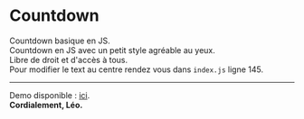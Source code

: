 # Countdown
Countdown basique en JS.<br>
Countdown en JS avec un petit style agréable au yeux.<br>
Libre de droit et d'accès à tous.<br>
Pour modifier le text au centre rendez vous dans <code>index.js</code> ligne 145.<br>
<hr>
Demo disponible : <a href="http://demo.iskia.fr/countdown/index.html">ici</a>.<br>
<strong>Cordialement, Léo.</strong>
